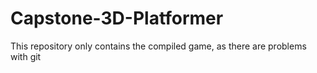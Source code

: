 # Capstone-3D-Platformer
This repository only contains the compiled game, as there are problems with git
